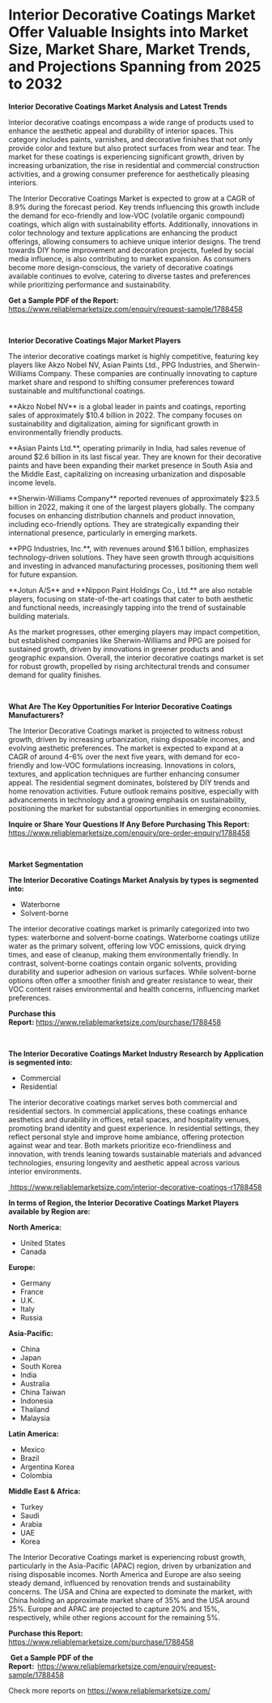<p><h1>Interior Decorative Coatings Market Offer Valuable Insights into Market Size, Market Share, Market Trends, and Projections Spanning from 2025 to 2032</h1></p><p><strong>Interior Decorative Coatings Market Analysis and Latest Trends</strong></p>
<p><p>Interior decorative coatings encompass a wide range of products used to enhance the aesthetic appeal and durability of interior spaces. This category includes paints, varnishes, and decorative finishes that not only provide color and texture but also protect surfaces from wear and tear. The market for these coatings is experiencing significant growth, driven by increasing urbanization, the rise in residential and commercial construction activities, and a growing consumer preference for aesthetically pleasing interiors.</p><p>The Interior Decorative Coatings Market is expected to grow at a CAGR of 8.9% during the forecast period. Key trends influencing this growth include the demand for eco-friendly and low-VOC (volatile organic compound) coatings, which align with sustainability efforts. Additionally, innovations in color technology and texture applications are enhancing the product offerings, allowing consumers to achieve unique interior designs. The trend towards DIY home improvement and decoration projects, fueled by social media influence, is also contributing to market expansion. As consumers become more design-conscious, the variety of decorative coatings available continues to evolve, catering to diverse tastes and preferences while prioritizing performance and sustainability.</p></p>
<p><strong>Get a Sample PDF of the Report:&nbsp;</strong> <a href="https://www.reliablemarketsize.com/enquiry/request-sample/1788458?utm_campaign=1929&utm_medium=2&utm_source=Github&utm_content=ia&utm_term=02022025&utm_id=interior-decorative-coatings">https://www.reliablemarketsize.com/enquiry/request-sample/1788458</a></p>
<p>&nbsp;</p>
<p><strong>Interior Decorative Coatings Major Market Players</strong></p>
<p><p>The interior decorative coatings market is highly competitive, featuring key players like Akzo Nobel NV, Asian Paints Ltd., PPG Industries, and Sherwin-Williams Company. These companies are continually innovating to capture market share and respond to shifting consumer preferences toward sustainable and multifunctional coatings.</p><p>**Akzo Nobel NV** is a global leader in paints and coatings, reporting sales of approximately $10.4 billion in 2022. The company focuses on sustainability and digitalization, aiming for significant growth in environmentally friendly products.</p><p>**Asian Paints Ltd.**, operating primarily in India, had sales revenue of around $2.6 billion in its last fiscal year. They are known for their decorative paints and have been expanding their market presence in South Asia and the Middle East, capitalizing on increasing urbanization and disposable income levels.</p><p>**Sherwin-Williams Company** reported revenues of approximately $23.5 billion in 2022, making it one of the largest players globally. The company focuses on enhancing distribution channels and product innovation, including eco-friendly options. They are strategically expanding their international presence, particularly in emerging markets.</p><p>**PPG Industries, Inc.**, with revenues around $16.1 billion, emphasizes technology-driven solutions. They have seen growth through acquisitions and investing in advanced manufacturing processes, positioning them well for future expansion.</p><p>**Jotun A/S** and **Nippon Paint Holdings Co., Ltd.** are also notable players, focusing on state-of-the-art coatings that cater to both aesthetic and functional needs, increasingly tapping into the trend of sustainable building materials.</p><p>As the market progresses, other emerging players may impact competition, but established companies like Sherwin-Williams and PPG are poised for sustained growth, driven by innovations in greener products and geographic expansion. Overall, the interior decorative coatings market is set for robust growth, propelled by rising architectural trends and consumer demand for quality finishes.</p></p>
<p>&nbsp;</p>
<p><strong>What Are The Key Opportunities For Interior Decorative Coatings Manufacturers?</strong></p>
<p><p>The Interior Decorative Coatings market is projected to witness robust growth, driven by increasing urbanization, rising disposable incomes, and evolving aesthetic preferences. The market is expected to expand at a CAGR of around 4-6% over the next five years, with demand for eco-friendly and low-VOC formulations increasing. Innovations in colors, textures, and application techniques are further enhancing consumer appeal. The residential segment dominates, bolstered by DIY trends and home renovation activities. Future outlook remains positive, especially with advancements in technology and a growing emphasis on sustainability, positioning the market for substantial opportunities in emerging economies.</p></p>
<p><strong>Inquire or Share Your Questions If Any Before Purchasing This Report:</strong> <a href="https://www.reliablemarketsize.com/enquiry/pre-order-enquiry/1788458?utm_campaign=1929&utm_medium=2&utm_source=Github&utm_content=ia&utm_term=02022025&utm_id=interior-decorative-coatings">https://www.reliablemarketsize.com/enquiry/pre-order-enquiry/1788458</a></p>
<p>&nbsp;</p>
<p><strong>Market Segmentation</strong></p>
<p><strong>The Interior Decorative Coatings Market Analysis by types is segmented into:</strong></p>
<p><ul><li>Waterborne</li><li>Solvent-borne</li></ul></p>
<p><p>The interior decorative coatings market is primarily categorized into two types: waterborne and solvent-borne coatings. Waterborne coatings utilize water as the primary solvent, offering low VOC emissions, quick drying times, and ease of cleanup, making them environmentally friendly. In contrast, solvent-borne coatings contain organic solvents, providing durability and superior adhesion on various surfaces. While solvent-borne options often offer a smoother finish and greater resistance to wear, their VOC content raises environmental and health concerns, influencing market preferences.</p></p>
<p><strong>Purchase this Report:&nbsp;</strong><a href="https://www.reliablemarketsize.com/purchase/1788458?utm_campaign=1929&utm_medium=2&utm_source=Github&utm_content=ia&utm_term=02022025&utm_id=interior-decorative-coatings">https://www.reliablemarketsize.com/purchase/1788458</a></p>
<p>&nbsp;</p>
<p><strong>The Interior Decorative Coatings Market Industry Research by Application is segmented into:</strong></p>
<p><ul><li>Commercial</li><li>Residential</li></ul></p>
<p><p>The interior decorative coatings market serves both commercial and residential sectors. In commercial applications, these coatings enhance aesthetics and durability in offices, retail spaces, and hospitality venues, promoting brand identity and guest experience. In residential settings, they reflect personal style and improve home ambiance, offering protection against wear and tear. Both markets prioritize eco-friendliness and innovation, with trends leaning towards sustainable materials and advanced technologies, ensuring longevity and aesthetic appeal across various interior environments.</p></p>
<p><a href="https://www.reliablemarketsize.com/interior-decorative-coatings-r1788458?utm_campaign=1929&utm_medium=2&utm_source=Github&utm_content=ia&utm_term=02022025&utm_id=interior-decorative-coatings">&nbsp;https://www.reliablemarketsize.com/interior-decorative-coatings-r1788458</a></p>
<p><strong>In terms of Region, the Interior Decorative Coatings Market Players available by Region are:</strong></p>
<p>
    <p> <strong> North America: </strong>
        <ul>
            <li>United States</li>
            <li>Canada</li>
        </ul>
        </p> 
    <p> <strong> Europe: </strong>
        <ul>
            <li>Germany</li>
            <li>France</li>
            <li>U.K.</li>
            <li>Italy</li>
            <li>Russia</li>
        </ul>
        </p> 
    <p> <strong> Asia-Pacific: </strong>
        <ul>
            <li>China</li>
            <li>Japan</li>
            <li>South Korea</li>
            <li>India</li>
            <li>Australia</li>
            <li>China Taiwan</li>
            <li>Indonesia</li>
            <li>Thailand</li>
            <li>Malaysia</li>
        </ul>
        </p> 
    <p> <strong> Latin America: </strong>
        <ul>
            <li>Mexico</li>
            <li>Brazil</li>
            <li>Argentina Korea</li>
            <li>Colombia</li>
        </ul>
        </p> 
    <p> <strong> Middle East & Africa: </strong>
        <ul>
            <li>Turkey</li>
            <li>Saudi</li>
            <li>Arabia</li>
            <li>UAE</li>
            <li>Korea</li>
        </ul>
    </p>
    </p>
<p><p>The Interior Decorative Coatings market is experiencing robust growth, particularly in the Asia-Pacific (APAC) region, driven by urbanization and rising disposable incomes. North America and Europe are also seeing steady demand, influenced by renovation trends and sustainability concerns. The USA and China are expected to dominate the market, with China holding an approximate market share of 35% and the USA around 25%. Europe and APAC are projected to capture 20% and 15%, respectively, while other regions account for the remaining 5%.</p></p>
<p><strong>Purchase this Report: </strong><a href="https://www.reliablemarketsize.com/purchase/1788458?utm_campaign=1929&utm_medium=2&utm_source=Github&utm_content=ia&utm_term=02022025&utm_id=interior-decorative-coatings">https://www.reliablemarketsize.com/purchase/1788458</a></p>
<p>&nbsp;<strong>Get a Sample PDF of the Report:&nbsp;&nbsp;</strong><a href="https://www.reliablemarketsize.com/enquiry/request-sample/1788458?utm_campaign=1929&utm_medium=2&utm_source=Github&utm_content=ia&utm_term=02022025&utm_id=interior-decorative-coatings">https://www.reliablemarketsize.com/enquiry/request-sample/1788458</a></p>
<p><strong></strong></p>
<p>Check more reports on <a href="https://www.reliablemarketsize.com/?utm_campaign=1929&utm_medium=2&utm_source=Github&utm_content=ia&utm_term=02022025&utm_id=interior-decorative-coatings">https://www.reliablemarketsize.com/</a></p>